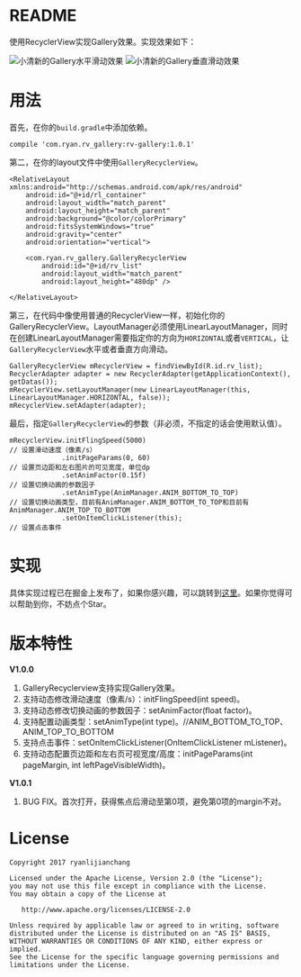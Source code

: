 # README #

使用RecyclerView实现Gallery效果。实现效果如下：

![小清新的Gallery水平滑动效果](https://user-gold-cdn.xitu.io/2017/12/13/1604f61b7219464a?w=201&h=358&f=gif&s=3031397)
![小清新的Gallery垂直滑动效果](https://user-gold-cdn.xitu.io/2017/12/13/1604f61b781841cc?w=206&h=366&f=gif&s=2045166)

# 用法 #

首先，在你的`build.gradle`中添加依赖。

    compile 'com.ryan.rv_gallery:rv-gallery:1.0.1'

第二，在你的layout文件中使用`GalleryRecyclerView`。

	<RelativeLayout xmlns:android="http://schemas.android.com/apk/res/android"
	    android:id="@+id/rl_container"
	    android:layout_width="match_parent"
	    android:layout_height="match_parent"
	    android:background="@color/colorPrimary"
	    android:fitsSystemWindows="true"
	    android:gravity="center"
	    android:orientation="vertical">
	
	    <com.ryan.rv_gallery.GalleryRecyclerView
	        android:id="@+id/rv_list"
	        android:layout_width="match_parent"
	        android:layout_height="480dp" />

	</RelativeLayout>

第三，在代码中像使用普通的RecyclerView一样，初始化你的GalleryRecyclerView。LayoutManager必须使用LinearLayoutManager，同时在创建LinearLayoutManager需要指定你的方向为`HORIZONTAL`或者`VERTICAL`，让`GalleryRecyclerView`水平或者垂直方向滑动。

	GalleryRecyclerView mRecyclerView = findViewById(R.id.rv_list);
	RecyclerAdapter adapter = new RecyclerAdapter(getApplicationContext(), getDatas());
	mRecyclerView.setLayoutManager(new LinearLayoutManager(this, LinearLayoutManager.HORIZONTAL, false));
    mRecyclerView.setAdapter(adapter);

最后，指定`GalleryRecyclerView`的参数（非必须，不指定的话会使用默认值）。
	
	mRecyclerView.initFlingSpeed(5000)                                   // 设置滑动速度（像素/s）
	             .initPageParams(0, 60)     							 // 设置页边距和左右图片的可见宽度，单位dp
	             .setAnimFactor(0.15f)                                   // 设置切换动画的参数因子
	             .setAnimType(AnimManager.ANIM_BOTTOM_TO_TOP)            // 设置切换动画类型，目前有AnimManager.ANIM_BOTTOM_TO_TOP和目前有AnimManager.ANIM_TOP_TO_BOTTOM
	             .setOnItemClickListener(this);                          // 设置点击事件


# 实现 #

具体实现过程已在掘金上发布了，如果你感兴趣，可以跳转到[这里](https://juejin.im/post/5a30fe5a6fb9a045132ab1bf)。如果你觉得可以帮助到你，不妨点个Star。

# 版本特性 #

**V1.0.0**

1. GalleryRecyclerview支持实现Gallery效果。
2. 支持动态修改滑动速度（像素/s）：initFlingSpeed(int speed)。
3. 支持动态修改切换动画的参数因子：setAnimFactor(float factor)。
4. 支持配置动画类型：setAnimType(int type)。//ANIM_BOTTOM_TO_TOP、ANIM_TOP_TO_BOTTOM
5. 支持点击事件：setOnItemClickListener(OnItemClickListener mListener)。
6. 支持动态配置页边距和左右页可视宽度/高度：initPageParams(int pageMargin, int leftPageVisibleWidth)。

**V1.0.1**

1. BUG FIX。首次打开，获得焦点后滑动至第0项，避免第0项的margin不对。

# License #

    
    Copyright 2017 ryanlijianchang
    
    Licensed under the Apache License, Version 2.0 (the "License");
    you may not use this file except in compliance with the License.
    You may obtain a copy of the License at
    
       http://www.apache.org/licenses/LICENSE-2.0
    
    Unless required by applicable law or agreed to in writing, software
    distributed under the License is distributed on an "AS IS" BASIS,
    WITHOUT WARRANTIES OR CONDITIONS OF ANY KIND, either express or implied.
    See the License for the specific language governing permissions and
    limitations under the License.